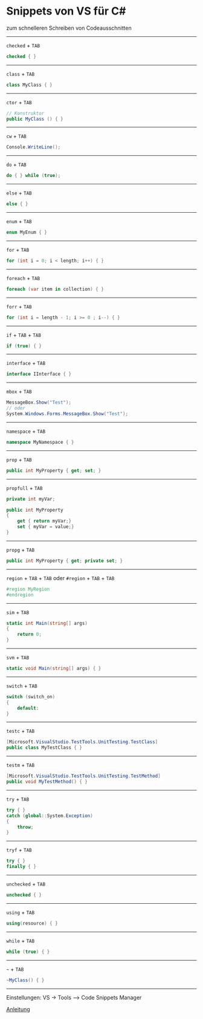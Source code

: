 # Snippets von VS für C#

zum schnelleren Schreiben von Codeausschnitten

---

<!-- auskommentiert, weil eher für 'C# Fortgeschritten'-Kurs relevant -->
<!-- `Attribute` + `TAB`

```csharp
[AttributeUsage(global::System.AttributeTargets.All, Inherited = false, AllowMultiple = true)]
sealed class MyAttribute : Attribute
{
    // See the attribute guidelines at
    //  http://go.microsoft.com/fwlink/?LinkId=85236
    readonly string positionalString;

   // This is a positional argument
   public MyAttribute (string positionalString)
   {
        this.positionalString = positionalString;

       // TODO: Implement code here
       throw new NotImplementedException();
   }

    public string PositionalString
    {
        get { return positionalString; }
    }

   // This is a named argument
   public int NamedInt { get; set; }
}
```

--- -->

`checked` + `TAB`

```csharp
checked { }
```

---

`class` + `TAB`

```csharp
class MyClass { }
```

---

`ctor` + `TAB`

```csharp
// Konstruktor
public MyClass () { }
```

---

`cw` + `TAB`

```csharp
Console.WriteLine();
```

---

`do` + `TAB`

```csharp
do { } while (true);
```

---

`else` + `TAB`

```csharp
else { }
```

---

`enum` + `TAB`

```csharp
enum MyEnum { }
```

---

<!-- auskommentiert, weil eher für 'C# Fortgeschritten'-Kurs relevant -->
<!-- `equals` + `TAB`

```csharp
// override object.Equals
public override bool Equals (object obj)
{
    //
    // See the full list of guidelines at
    //   http://go.microsoft.com/fwlink/?LinkID=85237  
    // and also the guidance for operator== at
    //   http://go.microsoft.com/fwlink/?LinkId=85238
    //

    if (obj == null || GetType() != obj.GetType())
    {
        return false;
    }

    // TODO: write your implementation of Equals() here
    throw new NotImplementedException();
    return base.Equals (obj);
}

// override object.GetHashCode
public override int GetHashCode()
{
    // TODO: write your implementation of GetHashCode() here
    throw new NotImplementedException();
    return base.GetHashCode();
}
```

--- -->

<!-- auskommentiert, weil eher für 'C# Fortgeschritten'-Kurs relevant -->
<!-- `Exception` + `TAB`

```csharp
[Serializable]
public class MyException : Exception
{
  public MyException() { }
  public MyException( string message ) : base( message ) { }
  public MyException( string message, Exception inner ) : base( message, inner ) { }
  protected MyException(
    System.Runtime.Serialization.SerializationInfo info,
    System.Runtime.Serialization.StreamingContext context ) : base( info, context ) { }
}
```

--- -->

`for` + `TAB`

```csharp
for (int i = 0; i < length; i++) { }
```

---

`foreach` + `TAB`

```csharp
foreach (var item in collection) { }
```

---

`forr` + `TAB`

```csharp
for (int i = length - 1; i >= 0 ; i--) { }
```

---

`if` + `TAB` + `TAB`

```csharp
if (true) { }
```

---

<!-- auskommentiert, weil eher für 'C# Fortgeschritten'-Kurs relevant -->
<!-- `#if` + `TAB` + `TAB`

```csharp
#if true
#endif
```

--- -->

<!-- auskommentiert, weil eher für 'C# Fortgeschritten'-Kurs relevant -->
<!-- `indexer` + `TAB`

```csharp
public object this[int index]
{
    get { /* return the specified index here */ }
    set { /* set the specified index to value here */ }
}
```

--- -->

`interface` + `TAB`

```csharp
interface IInterface { }
```

---
<!-- auskommentiert, weil eher für 'C# Fortgeschritten'-Kurs relevant -->
<!-- `invoke` + `TAB`

```csharp
EventHandler temp = MyEvent;
if (temp != null)
{
    temp();
}
```

--- -->
<!-- auskommentiert, weil eher für 'C# Fortgeschritten'-Kurs relevant -->
<!-- `iterator` + `TAB`

```csharp
public System.Collections.Generic.IEnumerator<ElementType> GetEnumerator()
{
    throw new NotImplementedException();
    yield return default(ElementType);
}
```

--- -->
<!-- auskommentiert, weil eher für 'C# Fortgeschritten'-Kurs relevant -->
<!-- `iterindex` + `TAB`

```csharp
public MyViewIterator MyView
{
    get
    {
        return new MyViewIterator(this);
    }
}

public class MyViewIterator
{
    readonly MyViewIterator outer;

    internal MyViewIterator(MyViewIterator outer)
    {
        this.outer = outer;
    }

    // TODO: provide an appropriate implementation here
    public int Length { get { return 1; } }

    public ElementType this[int index]
    {
        get
        {
            //
            // TODO: implement indexer here
            //
            // you have full access to MyViewIterator privates
            //
            throw new NotImplementedException();
            return default(ElementType);
        }
    }

    public System.Collections.Generic.IEnumerator<ElementType> GetEnumerator()
    {
        for (int i = 0; i < this.Length; i++)
        {
            yield return this[i];
        }
    }
}
```

--- -->
<!-- auskommentiert, weil eher für 'C# Fortgeschritten'-Kurs relevant. Thema: Threads -->
<!-- `lock` + `TAB`

```csharp
lock (this) { }
```

--- -->

`mbox` + `TAB`

```csharp
MessageBox.Show("Test");
// oder
System.Windows.Forms.MessageBox.Show("Test");
```

---

`namespace` + `TAB`

```csharp
namespace MyNamespace { }
```

---

`prop` + `TAB`

```csharp
public int MyProperty { get; set; }
```

---
<!-- auskommentiert, weil eher für 'C# Fortgeschritten'-Kurs relevant -->
<!-- `propa` + `TAB`

```csharp
public static int GetMyProperty(DependencyObject obj)
{
    return (int)obj.GetValue(MyPropertyProperty);
}

public static void SetMyProperty(DependencyObject obj, int value)
{
    obj.SetValue(MyPropertyProperty, value);
}

// Using a DependencyProperty as the backing store for MyProperty.  This enables animation, styling, binding, etc...
public static readonly DependencyProperty MyPropertyProperty =
    DependencyProperty.RegisterAttached("MyProperty", typeof(int), typeof(ownerclass), new PropertyMetadata(0));
```

--- -->
<!-- auskommentiert, weil eher für 'C# Fortgeschritten'-Kurs relevant -->
<!-- `propdb` + `TAB`

```csharp
public int MyProperty
{
    get { return (int)GetValue(MyPropertyProperty); }
    set { SetValue(MyPropertyProperty, value); }
}

// Using a DependencyProperty as the backing store for MyProperty.  This enables animation, styling, binding, etc...
public static readonly DependencyProperty MyPropertyProperty =
    DependencyProperty.Register("MyProperty", typeof(int), typeof(ownerclass), new PropertyMetadata(0));
```

--- -->

`propfull` + `TAB`

```csharp
private int myVar;

public int MyProperty
{
    get { return myVar;}
    set { myVar = value;}
}
```

---

`propg` + `TAB`

```csharp
public int MyProperty { get; private set; }
```

---

`region` + `TAB` + `TAB`
oder
`#region` + `TAB` + `TAB`

```csharp
#region MyRegion
#endregion
```

---

`sim` + `TAB`

```csharp
static int Main(string[] args)
{
    return 0;
}
```

---
<!-- auskommentiert, weil eher für 'C# Fortgeschritten'-Kurs relevant -->
<!-- `struct` + `TAB`

```csharp
struct MyStruct { }
```

--- -->

`svm` + `TAB`

```csharp
static void Main(string[] args) { }
```

---

`switch` + `TAB`

```csharp
switch (switch_on)
{
    default:
}
```

---

`testc` + `TAB`

```csharp
[Microsoft.VisualStudio.TestTools.UnitTesting.TestClass]
public class MyTestClass { }
```

---

`testm` + `TAB`

```csharp
[Microsoft.VisualStudio.TestTools.UnitTesting.TestMethod]
public void MyTestMethod() { }
```

---

`try` + `TAB`

```csharp
try { }
catch (global::System.Exception)
{
    throw;
}
```

---

`tryf` + `TAB`

```csharp
try { }
finally { }
```

---

`unchecked` + `TAB`

```csharp
unchecked { }
```

---
<!-- auskommentiert, weil eher für 'C# Fortgeschritten'-Kurs relevant -->
<!-- `unsafe` + `TAB`

```csharp
unsafe { }
```

--- -->

`using` + `TAB`

```csharp
using(resource) { }
```

---

`while` + `TAB`

```csharp
while (true) { }
```

---

`~` + `TAB`

```csharp
~MyClass() { }
```

---

Einstellungen: VS -> Tools –> Code Snippets Manager

[Anleitung](https://docs.microsoft.com/de-de/visualstudio/ide/visual-csharp-code-snippets?view=vs-2019&redirectedfrom=MSDN)
